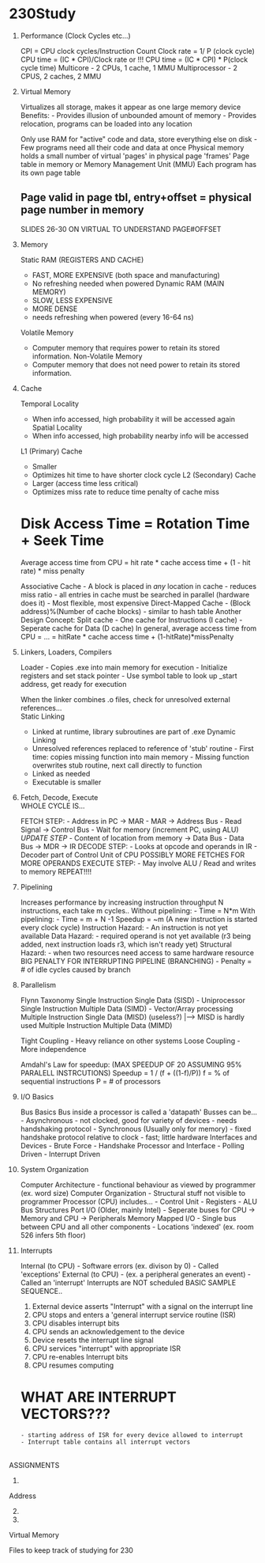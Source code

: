 230Study
========


1) Performance (Clock Cycles etc...) 

    CPI = CPU clock cycles/Instruction Count
	Clock rate = 1/ P (clock cycle)
    CPU time = (IC * CPI)/Clock rate
	 or !!!
	CPU time = (IC * CPI) * P(clock cycle time)
    Multicore
    	- 2 CPUs, 1 cache, 1 MMU
    Multiprocessor
    	- 2 CPUS, 2 caches, 2 MMU
	
    
2) Virtual Memory 

    Virtualizes all storage, makes it appear as one large memory device
    Benefits: - Provides illusion of unbounded amount of memory
              - Provides relocation, programs can be loaded into any location
              
    Only use RAM for "active" code and data, store everything else on disk
        - Few programs need all their code and data at once
    Physical memory holds a small number of virtual 'pages' in physical page 'frames'
    Page table in memory or Memory Management Unit (MMU)
    Each program has its own page table
    ## Page valid in page tbl, entry+offset = physical page number in memory
    SLIDES 26-30 ON VIRTUAL TO UNDERSTAND PAGE#OFFSET

3) Memory

    Static RAM (REGISTERS AND CACHE)
      - FAST, MORE EXPENSIVE (both space and manufacturing)
      - No refreshing needed when powered
    Dynamic RAM (MAIN MEMORY) 
      - SLOW, LESS EXPENSIVE
      - MORE DENSE
      - needs refreshing when powered (every 16-64 ns)
      
    Volatile Memory
      - Computer memory that requires power to retain its stored information.
    Non-Volatile Memory 
      - Computer memory that does not need power to retain its stored information.
    
3) Cache 

    Temporal Locality
      - When info accessed, high probability it will be accessed again
    Spatial Locality
      - When info accessed, high probability nearby info will be accessed
      
    L1 (Primary) Cache
      - Smaller
      - Optimizes hit time to have shorter clock cycle 
    L2 (Secondary) Cache
      - Larger (access time less critical)
      - Optimizes miss rate to reduce time penalty of cache miss
      
    # Disk Access Time = Rotation Time + Seek Time
      Average access time from CPU =
        hit rate * cache access time + (1 - hit rate) * miss penalty
        
    Associative Cache
    	- A block is placed in *any* location in cache
    	- reduces miss ratio
    	- all entries in cache must be searched in parallel (hardware does it)
    	- Most flexible, most expensive
    Direct-Mapped Cache	
        - (Block address)%(Number of cache blocks)
        	- similar to hash table	
    Another Design Concept: Split cache
    	- One cache for Instructions (I cache)
    	- Seperate cache for Data (D cache)
    In general, average access time from CPU = ...
    	= hitRate * cache access time + (1-hitRate)*missPenalty
    
4) Linkers, Loaders, Compilers

    Loader
        - Copies .exe into main memory for execution
        - Initialize registers and set stack pointer
        - Use symbol table to look up _start address, get ready for execution
        
    When the linker combines .o files, check for unresolved external references...    
    Static Linking
      - Linked at runtime, library subroutines are part of .exe
    Dynamic Linking 
      - Unresolved references replaced to reference of 'stub' routine 
            - First time: copies missing function into main memory
            - Missing function overwrites stub routine, next call directly to function   
      - Linked as needed
      - Executable is smaller
      
5) Fetch, Decode, Execute  
    WHOLE CYCLE IS...
	
	FETCH STEP:
		- Address in PC -> MAR
		- MAR -> Address Bus
		- Read Signal -> Control Bus
		- Wait for memory (increment PC, using ALU) *UPDATE STEP*
		- Content of location from memory -> Data Bus
		- Data Bus -> MDR -> IR
	DECODE STEP:
		- Looks at opcode and operands in IR
		- Decoder part of Control Unit of CPU
	POSSIBLY MORE FETCHES FOR MORE OPERANDS
	EXECUTE STEP:
		- May involve ALU / Read and writes to memory
	REPEAT!!!!	
	
6) Pipelining 

	Increases performance by increasing instruction throughput 
	N instructions, each take m cycles..
	Without pipelining:
		- Time = N*m
	With pipelining:
		- Time = m + N -1
    Speedup = ~m (A new instruction is started every clock cycle)
	Instruction Hazard:
		- An instruction is not yet available
	Data Hazard:
		- required operand is not yet available (r3 being added, next instruction loads r3, which isn't ready yet)
	Structural Hazard:
		- when two resources need access to same hardware resource
	BIG PENALTY FOR INTERRUPTING PIPELINE (BRANCHING)
		- Penalty = # of idle cycles caused by branch
		
7) Parallelism 

	Flynn Taxonomy 
		Single Instruction Single Data (SISD)
			- Uniprocessor
		Single Instruction Multiple Data (SIMD)
			- Vector/Array processing 
		Multiple Instruction Single Data (MISD) (useless?)
							     |--> MISD is hardly used
		Multiple Instruction Multiple Data (MIMD)	
   
	Tight Coupling
		- Heavy reliance on other systems
	Loose Coupling 
		- More independence

	Amdahl's Law for speedup: (MAX SPEEDUP OF 20 ASSUMING 95% PARALELL INSTRCUTIONS) 
		Speedup = 1 / (f + ((1-f)/P)) 
			f = % of sequential instructions 
			P = # of processors 
			
8) I/O Basics
				
	Bus Basics
	Bus inside a processor is called a 'datapath'
	Busses can be...
		- Asynchronous
			- not clocked, good for variety of devices
			- needs handshaking protocol
		- Synchronous (Usually only for memory) 
			- fixed handshake protocol relative to clock
			- fast; little hardware
	Interfaces and Devices
		- Brute Force
		- Handshake
	Processor and Interface
		- Polling Driven
		- Interrupt Driven

9) System Organization 

	Computer Architecture 
		- functional behaviour as viewed by programmer (ex. word size)
	Computer Organization 
		- Structural stuff not visible to programmer
	Processor (CPU) includes...
		- Control Unit
		- Registers 
		- ALU	
	Bus Structures
		Port I/O (Older, mainly Intel)
			- Seperate buses for CPU -> Memory and CPU -> Peripherals 
		Memory Mapped I/O
			- Single bus between CPU and all other components
			- Locations 'indexed' (ex. room 526 infers 5th floor)
			
10) Interrupts

	Internal (to CPU)
		- Software errors (ex. divison by 0)
		- Called 'exceptions'
	External (to CPU)
		- (ex. a peripheral generates an event)
		- Called an 'interrupt'
	Interrupts are NOT scheduled
	BASIC SAMPLE SEQUENCE..
	1) External device asserts "Interrupt" with a signal on the interrupt line
	2) CPU stops and enters a 'general interrupt service routine (ISR)
	3) CPU disables interrupt bits
	4) CPU sends an acknowledgement to the device
	5) Device resets the interrupt line signal
	6) CPU services "interrupt" with appropriate ISR
	7) CPU re-enables Interrupt bits
	8) CPU resumes computing
	# WHAT ARE INTERRUPT VECTORS???
		- starting address of ISR for every device allowed to interrupt
		- Interrupt table contains all interrupt vectors
	
<br>
  ASSIGNMENTS
  
1)

  Address
  
2) 


4)
  Virtual Memory


Files to keep track of studying for 230
